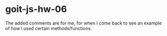 # goit-js-hw-06

The added comments are for me, for when I come back to see an example of how I used certain methods/functions.

